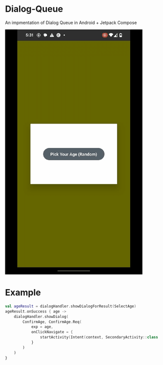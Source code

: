 # Dialog-Queue
An impmentation of Dialog Queue in Android + Jetpack Compose

![image](/image.gif)

# Example
```kotlin
val ageResult = dialogHandler.showDialogForResult(SelectAge)
ageResult.onSuccess { age ->
    dialogHandler.showDialog(
        ConfirmAge, ConfirmAge.Req(
            exp = age,
            onClickNavigate = {
                startActivity(Intent(context, SecondaryActivity::class.java))
            }
        )
    )
}
```
